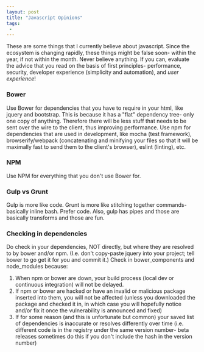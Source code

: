 ```yaml
---
layout: post
title: "Javascript Opinions"
tags:
 -
---
```


These are some things that I currently believe about javascript. Since the ecosystem is changing rapidly, these things might be false soon- within the year, if not within the month. Never believe anything. If you can, evaluate the advice that you read on the basis of first principles- performance, security, developer experience (simplicity and automation), and *user experience*!

### Bower

Use Bower for dependencies that you have to require in your html, like jquery and bootstrap. This is because it has a "flat" dependency tree- only one copy of anything. Therefore there will be less stuff that needs to be sent over the wire to the client, thus improving performance. Use npm for dependencies that are used in development, like mocha (test framework), browserify/webpack (concatenating and minifying your files so that it will be maximally fast to send them to the client's browser), eslint (linting), etc.

### NPM

Use NPM for everything that you don't use Bower for.

### Gulp vs Grunt

Gulp is more like code. Grunt is more like stitching together commands- basically inline bash. Prefer code. Also, gulp has pipes and those are basically transforms and those are fun.

### Checking in dependencies

Do check in your dependencies, NOT directly, but where they are resolved to by bower and/or npm. (I.e. don't copy-paste jquery into your project; tell bower to go get it for you and commit it.) Check in bower_components and node_modules because:

1. When npm or bower are down, your build process (local dev or continuous integration) will not be delayed.
2. If npm or bower are hacked or have an invalid or malicious package inserted into them, you will not be affected (unless you downloaded the package and checked it in, in which case you will hopefully notice and/or fix it once the vulnerability is announced and fixed)
3. If for some reason (and this is unfortunate but common) your saved list of dependencies is inaccurate or resolves differently over time (i.e. different code is in the registry under the same version number- beta releases sometimes do this if you don't include the hash in the version number)
